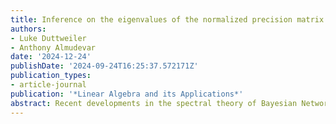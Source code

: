 ```yaml
---
title: Inference on the eigenvalues of the normalized precision matrix
authors:
- Luke Duttweiler
- Anthony Almudevar
date: '2024-12-24'
publishDate: '2024-09-24T16:25:37.572171Z'
publication_types:
- article-journal
publication: '*Linear Algebra and its Applications*'
abstract: Recent developments in the spectral theory of Bayesian Networks has led to a need for a developed theory of estimation and inference on the eigenvalues of the normalized precision matrix, $\Omega$. In this paper, working under conditions where $n\rightarrow\infty$ and $p$ remains fixed, we provide multivariate normal asymptotic distributions of the sample eigenvalues of $\Omega$ under general conditions and under normal populations, a formula for second-order bias correction of these sample eigenvalues, and a Stein-type shrinkage estimator of the eigenvalues. Numerical simulations are performed which demonstrate under what generative conditions each estimation technique is most effective. When the largest eigenvalue of $\Omega$ is small the simulations show that the second order bias-corrected eigenvalue was considerably less biased than the sample eigenvalue, whereas the smallest eigenvalue was estimated with less bias using either the sample eigenvalue or the proposed shrinkage method. 
---
```

